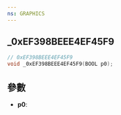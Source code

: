 ```yaml
---
ns: GRAPHICS
---
```

## _0xEF398BEEE4EF45F9

```c
// 0xEF398BEEE4EF45F9
void _0xEF398BEEE4EF45F9(BOOL p0);
```


## 參數
* **p0**: 

